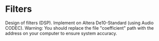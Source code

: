 # Filters
Design of filters (DSP). Implement on Altera De10-Standard (using Audio CODEC). 
 Warning: You should replace the file "coefficient" path with the address on your computer to ensure system accuracy.
